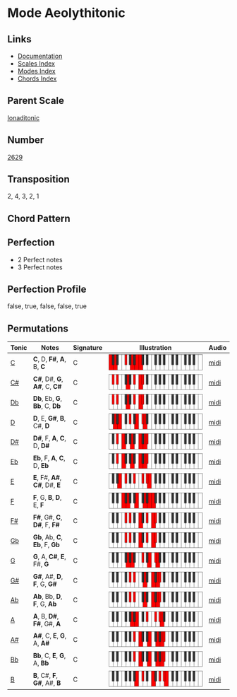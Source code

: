 # Mode Aeolythitonic

## Links

- [Documentation](README.md)
- [Scales Index](Scales.md)
- [Modes Index](Modes.md)
- [Chords Index](Chords.md)

## Parent Scale

[Ionaditonic](ScaleIonaditonic.md)

## Number

[2629](https://ianring.com/musictheory/scales/2629)

## Transposition

2, 4, 3, 2, 1

## Chord Pattern



## Perfection

- 2 Perfect notes
- 3 Perfect notes

## Perfection Profile

false, true, false, false, true

## Permutations

| Tonic | Notes | Signature | Illustration | Audio |
|-------|-------|-----------|--------------|-------|
| [C](ModeCNaturalAeolythitonic.md) | **C**, D, **F#**, **A**, B, **C** | C | ![CNaturalAeolythitonic](ModeCNaturalAeolythitonic.png) | [midi](https://github.com/edipermadi/music/blob/main/docs/ModeCNaturalAeolythitonic.mid?raw=true) |
| [C#](ModeCSharpAeolythitonic.md) | **C#**, D#, **G**, **A#**, C, **C#** | C | ![CSharpAeolythitonic](ModeCSharpAeolythitonic.png) | [midi](https://github.com/edipermadi/music/blob/main/docs/ModeCSharpAeolythitonic.mid?raw=true) |
| [Db](ModeDFlatAeolythitonic.md) | **Db**, Eb, **G**, **Bb**, C, **Db** | C | ![DFlatAeolythitonic](ModeDFlatAeolythitonic.png) | [midi](https://github.com/edipermadi/music/blob/main/docs/ModeDFlatAeolythitonic.mid?raw=true) |
| [D](ModeDNaturalAeolythitonic.md) | **D**, E, **G#**, **B**, C#, **D** | C | ![DNaturalAeolythitonic](ModeDNaturalAeolythitonic.png) | [midi](https://github.com/edipermadi/music/blob/main/docs/ModeDNaturalAeolythitonic.mid?raw=true) |
| [D#](ModeDSharpAeolythitonic.md) | **D#**, F, **A**, **C**, D, **D#** | C | ![DSharpAeolythitonic](ModeDSharpAeolythitonic.png) | [midi](https://github.com/edipermadi/music/blob/main/docs/ModeDSharpAeolythitonic.mid?raw=true) |
| [Eb](ModeEFlatAeolythitonic.md) | **Eb**, F, **A**, **C**, D, **Eb** | C | ![EFlatAeolythitonic](ModeEFlatAeolythitonic.png) | [midi](https://github.com/edipermadi/music/blob/main/docs/ModeEFlatAeolythitonic.mid?raw=true) |
| [E](ModeENaturalAeolythitonic.md) | **E**, F#, **A#**, **C#**, D#, **E** | C | ![ENaturalAeolythitonic](ModeENaturalAeolythitonic.png) | [midi](https://github.com/edipermadi/music/blob/main/docs/ModeENaturalAeolythitonic.mid?raw=true) |
| [F](ModeFNaturalAeolythitonic.md) | **F**, G, **B**, **D**, E, **F** | C | ![FNaturalAeolythitonic](ModeFNaturalAeolythitonic.png) | [midi](https://github.com/edipermadi/music/blob/main/docs/ModeFNaturalAeolythitonic.mid?raw=true) |
| [F#](ModeFSharpAeolythitonic.md) | **F#**, G#, **C**, **D#**, F, **F#** | C | ![FSharpAeolythitonic](ModeFSharpAeolythitonic.png) | [midi](https://github.com/edipermadi/music/blob/main/docs/ModeFSharpAeolythitonic.mid?raw=true) |
| [Gb](ModeGFlatAeolythitonic.md) | **Gb**, Ab, **C**, **Eb**, F, **Gb** | C | ![GFlatAeolythitonic](ModeGFlatAeolythitonic.png) | [midi](https://github.com/edipermadi/music/blob/main/docs/ModeGFlatAeolythitonic.mid?raw=true) |
| [G](ModeGNaturalAeolythitonic.md) | **G**, A, **C#**, **E**, F#, **G** | C | ![GNaturalAeolythitonic](ModeGNaturalAeolythitonic.png) | [midi](https://github.com/edipermadi/music/blob/main/docs/ModeGNaturalAeolythitonic.mid?raw=true) |
| [G#](ModeGSharpAeolythitonic.md) | **G#**, A#, **D**, **F**, G, **G#** | C | ![GSharpAeolythitonic](ModeGSharpAeolythitonic.png) | [midi](https://github.com/edipermadi/music/blob/main/docs/ModeGSharpAeolythitonic.mid?raw=true) |
| [Ab](ModeAFlatAeolythitonic.md) | **Ab**, Bb, **D**, **F**, G, **Ab** | C | ![AFlatAeolythitonic](ModeAFlatAeolythitonic.png) | [midi](https://github.com/edipermadi/music/blob/main/docs/ModeAFlatAeolythitonic.mid?raw=true) |
| [A](ModeANaturalAeolythitonic.md) | **A**, B, **D#**, **F#**, G#, **A** | C | ![ANaturalAeolythitonic](ModeANaturalAeolythitonic.png) | [midi](https://github.com/edipermadi/music/blob/main/docs/ModeANaturalAeolythitonic.mid?raw=true) |
| [A#](ModeASharpAeolythitonic.md) | **A#**, C, **E**, **G**, A, **A#** | C | ![ASharpAeolythitonic](ModeASharpAeolythitonic.png) | [midi](https://github.com/edipermadi/music/blob/main/docs/ModeASharpAeolythitonic.mid?raw=true) |
| [Bb](ModeBFlatAeolythitonic.md) | **Bb**, C, **E**, **G**, A, **Bb** | C | ![BFlatAeolythitonic](ModeBFlatAeolythitonic.png) | [midi](https://github.com/edipermadi/music/blob/main/docs/ModeBFlatAeolythitonic.mid?raw=true) |
| [B](ModeBNaturalAeolythitonic.md) | **B**, C#, **F**, **G#**, A#, **B** | C | ![BNaturalAeolythitonic](ModeBNaturalAeolythitonic.png) | [midi](https://github.com/edipermadi/music/blob/main/docs/ModeBNaturalAeolythitonic.mid?raw=true) |
